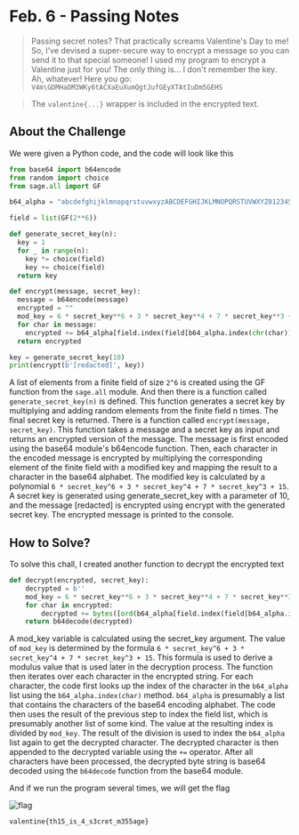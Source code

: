# Feb. 6 - Passing Notes
> Passing secret notes? That practically screams Valentine's Day to me! So, I've devised a super-secure way to encrypt a message so you can send it to that special someone! I used my program to encrypt a Valentine just for you! The only thing is... I don't remember the key. Ah, whatever! Here you go: `V4m\GDMHaDM3WKy6tACXaEuXumQgtJufGEyXTAtIuDm5GEHS`

> The `valentine{...}` wrapper is included in the encrypted text.

## About the Challenge
We were given a Python code, and the code will look like this
```python
from base64 import b64encode
from random import choice
from sage.all import GF

b64_alpha = "abcdefghijklmnopqrstuvwxyzABCDEFGHIJKLMNOPQRSTUVWXYZ0123456789\\="

field = list(GF(2**6))

def generate_secret_key(n):
  key = 1
  for _ in range(n):
    key *= choice(field)
    key += choice(field)
  return key

def encrypt(message, secret_key):
  message = b64encode(message)
  encrypted = ""
  mod_key = 6 * secret_key**6 + 3 * secret_key**4 + 7 * secret_key**3 + 15
  for char in message:
    encrypted += b64_alpha[field.index(field[b64_alpha.index(chr(char))] * mod_key)]
  return encrypted

key = generate_secret_key(10)
print(encrypt(b'[redacted]', key))
```

A list of elements from a finite field of size `2^6` is created using the GF function from the `sage.all` module. And then there is a function called `generate_secret_key(n)` is defined. This function generates a secret key by multiplying and adding random elements from the finite field n times. The final secret key is returned. There is a function called `encrypt(message, secret_key)`. This function takes a message and a secret key as input and returns an encrypted version of the message. The message is first encoded using the base64 module's b64encode function. Then, each character in the encoded message is encrypted by multiplying the corresponding element of the finite field with a modified key and mapping the result to a character in the base64 alphabet. The modified key is calculated by a polynomial `6 * secret_key^6 + 3 * secret_key^4 + 7 * secret_key^3 + 15`. A secret key is generated using generate_secret_key with a parameter of 10, and the message [redacted] is encrypted using encrypt with the generated secret key. The encrypted message is printed to the console.

## How to Solve?
To solve this chall, I created another function to decrypt the encrypted text
```python
def decrypt(encrypted, secret_key):
    decrypted = b''
    mod_key = 6 * secret_key**6 + 3 * secret_key**4 + 7 * secret_key**3 + 15
    for char in encrypted:
        decrypted += bytes([ord(b64_alpha[field.index(field[b64_alpha.index(char)] / mod_key)])])
    return b64decode(decrypted)
```

A mod_key variable is calculated using the secret_key argument. The value of `mod_key` is determined by the formula `6 * secret_key^6 + 3 * secret_key^4 + 7 * secret_key^3 + 15`. This formula is used to derive a modulus value that is used later in the decryption process. The function then iterates over each character in the encrypted string. For each character, the code first looks up the index of the character in the `b64_alpha` list using the `b64_alpha.index(char)` method. `b64_alpha` is presumably a list that contains the characters of the base64 encoding alphabet. The code then uses the result of the previous step to index the field list, which is presumably another list of some kind. The value at the resulting index is divided by `mod_key`. The result of the division is used to index the `b64_alpha` list again to get the decrypted character. The decrypted character is then appended to the decrypted variable using the `+=` operator. After all characters have been processed, the decrypted byte string is base64 decoded using the `b64decode` function from the base64 module.

And if we run the program several times, we will get the flag

![flag](images/flag.png)

```
valentine{th15_is_4_s3cret_m355age}
```